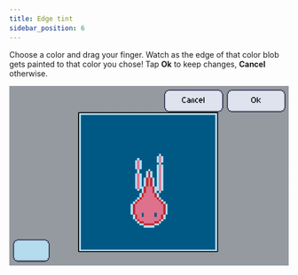 ```yaml
---
title: Edge tint
sidebar_position: 6
---
```

Choose a color and drag your finger. Watch as the edge of that color blob gets painted to that color you chose! Tap **Ok** to keep changes, **Cancel** otherwise.

![Overview](./tint-edges.png)